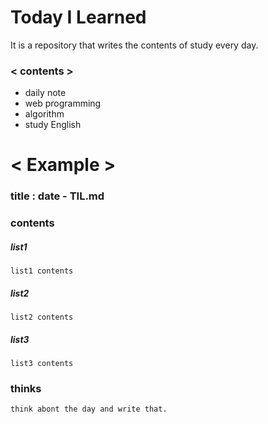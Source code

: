 # Today I Learned
It is a repository that writes the contents of study every day.

### < contents >
* daily note
* web programming
* algorithm
* study English

# < Example >

### title : date - TIL.md
### contents
##### list1
	list1 contents
##### list2
	list2 contents
##### list3
	list3 contents
### thinks
	think abont the day and write that.

